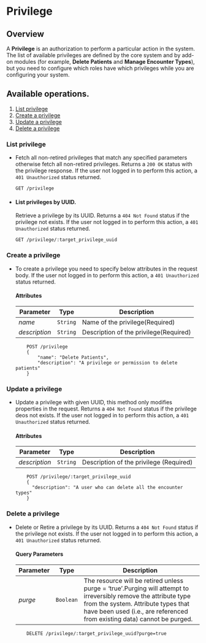 # Privilege

## Overview

A **Privilege** is an authorization to perform a particular action in the system. The list of available privileges are defined by the core system and by add-on modules (for example, **Delete Patients** and **Manage Encounter Types**), but you need to configure which roles have which privileges while you are configuring your system.

## Available operations.

1. [List privilege](#list-privileges)
2. [Create a privilege](#create-a-privilege)
3. [Update a privilege](#update-a-privilege)
4. [Delete a privilege](#delete-a-privilege)


### List privilege

* Fetch all non-retired privileges that match any specified parameters otherwise fetch all non-retired privileges. Returns a `200 OK` status with the privilege response. If the user not logged in to  perform this action, a `401 Unauthorized` status returned.

    ```console
    GET /privilege
     ```

* #### List privileges by UUID.

    Retrieve a privilege by its UUID. Returns a `404 Not Found` status if the privilege not exists. If the
    user not logged in to  perform this action, a `401 Unauthorized` status returned.

    ```console
    GET /privilege/:target_privilege_uuid
    ```

### Create a privilege

* To create a privilege you need to specify below attributes in the request body. If the user not logged in to perform this action,
 a `401 Unauthorized` status returned.

    #### Attributes

    Parameter | Type | Description
    --- | --- | ---
    *name* | `String` | Name of the privilege(Required)
    *description* | `String` | Description of the privilege(Required)

    ```console
        POST /privilege
        {
            "name": "Delete Patients",
            "description": "A privilege or permission to delete patients"
        }
    ```
### Update a privilege

*  Update a privilege with given UUID, this method only modifies properties in the request. Returns a `404 Not Found`
status if the privilege deos not exists. If the user not logged in to perform this action, a `401 Unauthorized` status returned.

    #### Attributes

    Parameter | Type | Description
    --- | --- | ---
    *description* | `String` | Description of the privilege (Required)

    ```console
        POST /privilege/:target_privilege_uuid
        {
          "description": "A user who can delete all the encounter types"
        }
    ```

### Delete a privilege

* Delete or Retire a privilege by its UUID. Returns a `404 Not Found` status if the privilege not
 exists. If the user not logged in to  perform this action, a `401 Unauthorized` status returned.

    #### Query Parameters

    Parameter | Type | Description
    --- | --- | ---
    *purge* | `Boolean` | The resource will be retired unless purge = ‘true’.Purging will attempt to irreversibly remove the attribute type from the system. Attribute types that have been used (i.e., are referenced from existing data) cannot be purged.

    ```console
        DELETE /privilege/:target_privilege_uuid?purge=true
     ```